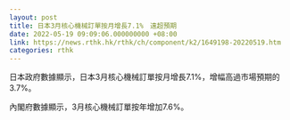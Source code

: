 ```yaml
---
layout: post
title: 日本3月核心機械訂單按月增長7.1%　遠超預期
date: 2022-05-19 09:09:06.000000000 +08:00
link: https://news.rthk.hk/rthk/ch/component/k2/1649198-20220519.htm
categories: rthk
---
```


日本政府數據顯示，日本3月核心機械訂單按月增長7.1%，增幅高過市場預期的3.7%。

內閣府數據顯示，3月核心機械訂單按年增加7.6%。
